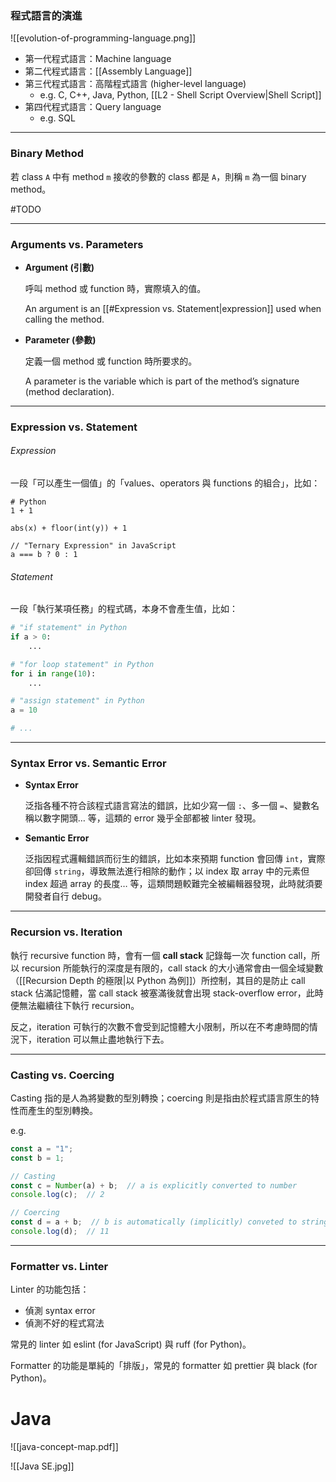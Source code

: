 ### 程式語言的演進

![[evolution-of-programming-language.png]]

- 第一代程式語言：Machine language
- 第二代程式語言：[[Assembly Language]]
- 第三代程式語言：高階程式語言 (higher-level language)
    - e.g. C, C++, Java, Python, [[L2 - Shell Script Overview|Shell Script]]
- 第四代程式語言：Query language
    - e.g. SQL

---

### Binary Method

若 class `A` 中有 method `m` 接收的參數的 class 都是 `A`，則稱 `m` 為一個 binary method。

#TODO

---

### Arguments vs. Parameters

- **Argument (引數)**

    呼叫 method 或 function 時，實際填入的值。

    An argument is an [[#Expression vs. Statement|expression]] used when calling the method.

- **Parameter (參數)**

    定義一個 method 或 function 時所要求的。

    A parameter is the variable which is part of the method’s signature (method declaration).

---

### Expression vs. Statement

###### Expression

一段「可以產生一個值」的「values、operators 與 functions 的組合」，比如：

```plaintext
# Python
1 + 1

abs(x) + floor(int(y)) + 1

// "Ternary Expression" in JavaScript
a === b ? 0 : 1
```

###### Statement

一段「執行某項任務」的程式碼，本身不會產生值，比如：

```Python
# "if statement" in Python
if a > 0:
    ...

# "for loop statement" in Python
for i in range(10):
    ...

# "assign statement" in Python
a = 10

# ...
```

---

### Syntax Error vs. Semantic Error

- **Syntax Error**

    泛指各種不符合該程式語言寫法的錯誤，比如少寫一個 `:`、多一個 `=`、變數名稱以數字開頭… 等，這類的 error 幾乎全部都被 linter 發現。

- **Semantic Error**

    泛指因程式邏輯錯誤而衍生的錯誤，比如本來預期 function 會回傳 `int`，實際卻回傳 `string`，導致無法進行相除的動作；以 index 取 array 中的元素但 index 超過 array 的長度… 等，這類問題較難完全被編輯器發現，此時就須要開發者自行 debug。

---

### Recursion vs. Iteration

執行 recursive function 時，會有一個 **call stack** 記錄每一次 function call，所以 recursion 所能執行的深度是有限的，call stack 的大小通常會由一個全域變數（[[Recursion Depth 的極限|以 Python 為例]]）所控制，其目的是防止 call stack 佔滿記憶體，當 call stack 被塞滿後就會出現 stack-overflow error，此時便無法繼續往下執行 recursion。

反之，iteration 可執行的次數不會受到記憶體大小限制，所以在不考慮時間的情況下，iteration 可以無止盡地執行下去。

---

### Casting vs. Coercing

Casting 指的是人為將變數的型別轉換；coercing 則是指由於程式語言原生的特性而產生的型別轉換。

e.g.

```JavaScript
const a = "1";
const b = 1;

// Casting
const c = Number(a) + b;  // a is explicitly converted to number
console.log(c);  // 2

// Coercing
const d = a + b;  // b is automatically (implicitly) conveted to string
console.log(d);  // 11
```

---

### Formatter vs. Linter

Linter 的功能包括：

- 偵測 syntax error
- 偵測不好的程式寫法

常見的 linter 如 eslint (for JavaScript) 與 ruff (for Python)。

Formatter 的功能是單純的「排版」，常見的 formatter 如 prettier 與 black (for Python)。

# Java

![[java-concept-map.pdf]]

![[Java SE.jpg]]
